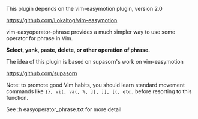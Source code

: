 This plugin depends on the vim-easymotion plugin, version 2.0

https://github.com/Lokaltog/vim-easymotion

vim-easyoperator-phrase provides a much simpler way to use some operator for
phrase in Vim.

**Select, yank, paste, delete, or other operation of phrase.**

The idea of this plugin is based on supasorn's work on vim-easymotion

https://github.com/supasorn

Note: to promote good Vim habits, you should learn standard movement
commands like `}}, vi(, va(, %, ][, ]], [(, etc.` before resorting to
this function.

See :h easyoperator_phrase.txt for more detail
